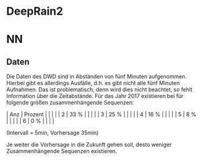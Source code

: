 # DeepRain2





# NN

## Daten

Die Daten des DWD sind in Abständen von fünf Minuten aufgenommen.
Hierbei gibt es allerdings Ausfälle, d.h. es gibt nicht alle fünf Minuten Aufnahmen.
Das ist problematisch, denn wird dies nicht beachtet, so fehlt Information über die Zeitabstände.
Für das Jahr 2017 existieren bei für folgende größen zusammenhängende Sequenzen:

| Anz | Prozent |
|     |         |
|  2  |   33 %  |
|     |         |
|  3  |   25 %  |
|     |         |
|  4  |   16 %  |
|     |         |
|  5  |    8 %  |
|     |         |
|  6  |    0 %  |
|     |         |

(Intervall = 5min, Vorhersage 35min)


Je weiter die Vorhersage in die Zukunft gehen soll, desto weniger Zusammenhängende Sequenzen existieren.


